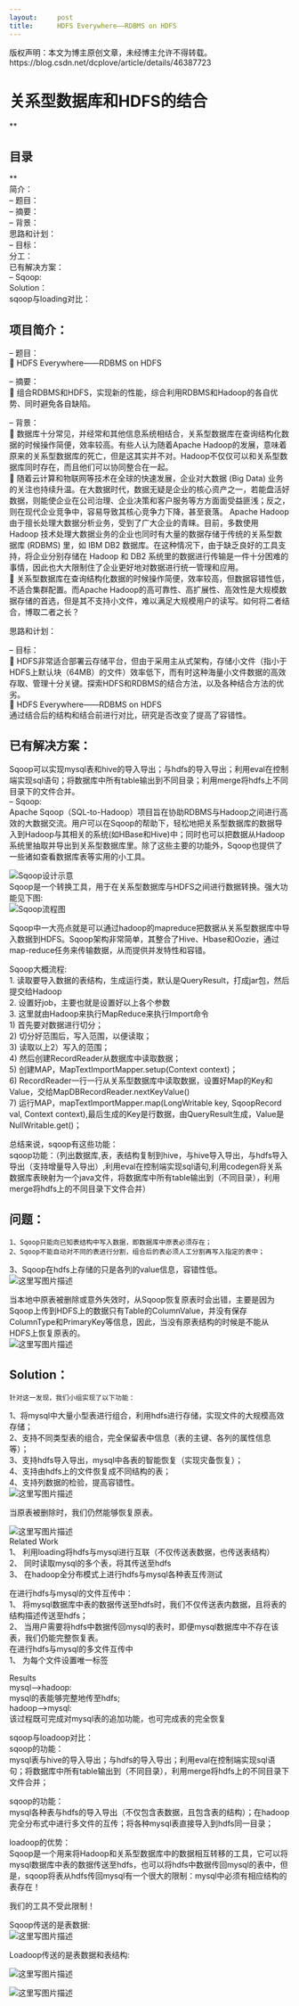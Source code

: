 ```yaml
---
layout:     post
title:      HDFS Everywhere——RDBMS on HDFS
---
```

<div id="article_content" class="article_content clearfix csdn-tracking-statistics" data-pid="blog" data-mod="popu_307" data-dsm="post">
								<div class="article-copyright">
					版权声明：本文为博主原创文章，未经博主允许不得转载。					https://blog.csdn.net/dcplove/article/details/46387723				</div>
								            <div id="content_views" class="markdown_views prism-atom-one-dark">
							<!-- flowchart 箭头图标 勿删 -->
							<svg xmlns="http://www.w3.org/2000/svg" style="display: none;"><path stroke-linecap="round" d="M5,0 0,2.5 5,5z" id="raphael-marker-block" style="-webkit-tap-highlight-color: rgba(0, 0, 0, 0);"></path></svg>
							<h1 id="关系型数据库和hdfs的结合"><strong>关系型数据库和HDFS的结合</strong></h1>

<p>**</p>



<h2 id="目录">目录</h2>

<p>** <br>
简介：  <br>
– 题目： <br>
– 摘要： <br>
– 背景： <br>
思路和计划： <br>
– 目标： <br>
分工：  <br>
已有解决方案：  <br>
– Sqoop: <br>
Solution： <br>
sqoop与loading对比：    </p>

<h2 id="项目简介">项目简介：</h2>

<p>– 题目： <br>
   HDFS Everywhere——RDBMS on HDFS</p>

<p>– 摘要： <br>
       组合RDBMS和HDFS，实现新的性能，综合利用RDBMS和Hadoop的各自优势、同时避免各自缺陷。</p>

<p>– 背景： <br>
       数据库十分常见，并经常和其他信息系统相结合，关系型数据库在查询结构化数据的时候操作简便，效率较高。有些人认为随着Apache Hadoop的发展，意味着原来的关系型数据库的死亡，但是这其实并不对。Hadoop不仅仅可以和关系型数据库同时存在，而且他们可以协同整合在一起。 <br>
       随着云计算和物联网等技术在全球的快速发展，企业对大数据 (Big Data) 业务的关注也持续升温。在大数据时代，数据无疑是企业的核心资产之一，若能盘活好数据，则能使企业在公司治理、企业决策和客户服务等方方面面受益匪浅；反之，则在现代企业竞争中，容易导致其核心竞争力下降，甚至衰落。 Apache Hadoop 由于擅长处理大数据分析业务，受到了广大企业的青睐。目前，多数使用 Hadoop 技术处理大数据业务的企业也同时有大量的数据存储于传统的关系型数据库 (RDBMS) 里，如 IBM DB2 数据库。在这种情况下，由于缺乏良好的工具支持，将企业分别存储在 Hadoop 和 DB2 系统里的数据进行传输是一件十分困难的事情，因此也大大限制住了企业更好地对数据进行统一管理和应用。 <br>
       关系型数据库在查询结构化数据的时候操作简便，效率较高，但数据容错性低，不适合集群配置。而Apache Hadoop的高可靠性、高扩展性、高效性是大规模数据存储的首选，但是其不支持小文件，难以满足大规模用户的读写。如何将二者结合，博取二者之长？</p>

<p>思路和计划：</p>

<p>– 目标： <br>
       HDFS非常适合部署云存储平台，但由于采用主从式架构，存储小文件（指小于HDFS上默认块（64MB）的文件）效率低下，而有时这种海量小文件数据的高效存取、管理十分关键。探索HDFS和RDBMS的结合方法，以及各种结合方法的优劣。 <br>
   HDFS Everywhere——RDBMS on HDFS <br>
通过结合后的结构和结合前进行对比，研究是否改变了提高了容错性。</p>

<h2 id="已有解决方案">已有解决方案：</h2>

<p>Sqoop可以实现mysql表和hive的导入导出；与hdfs的导入导出；利用eval在控制端实现sql语句；将数据库中所有table输出到不同目录；利用merge将hdfs上不同目录下的文件合并。 <br>
– Sqoop: <br>
Apache Sqoop（SQL-to-Hadoop）项目旨在协助RDBMS与Hadoop之间进行高效的大数据交流。用户可以在Sqoop的帮助下，轻松地把关系型数据库的数据导入到Hadoop与其相关的系统(如HBase和Hive)中；同时也可以把数据从Hadoop系统里抽取并导出到关系型数据库里。除了这些主要的功能外，Sqoop也提供了一些诸如查看数据库表等实用的小工具。</p>

<p><img src="https://img-blog.csdn.net/20150625164036593" alt="Sqoop设计示意" title=""> <br>
Sqoop是一个转换工具，用于在关系型数据库与HDFS之间进行数据转换。强大功能见下图: <br>
 <img src="https://img-blog.csdn.net/20150625164158364" alt="Sqoop流程图" title=""></p>

<p>Sqoop中一大亮点就是可以通过hadoop的mapreduce把数据从关系型数据库中导入数据到HDFS。Sqoop架构非常简单，其整合了Hive、Hbase和Oozie，通过map-reduce任务来传输数据，从而提供并发特性和容错。</p>

<p>Sqoop大概流程: <br>
1.  读取要导入数据的表结构，生成运行类，默认是QueryResult，打成jar包，然后提交给Hadoop <br>
2.  设置好job，主要也就是设置好以上各个参数 <br>
3.  这里就由Hadoop来执行MapReduce来执行Import命令 <br>
1)  首先要对数据进行切分； <br>
 2)  切分好范围后，写入范围，以便读取； <br>
3)  读取以上2）写入的范围； <br>
4)  然后创建RecordReader从数据库中读取数据； <br>
5)  创建MAP，MapTextImportMapper.setup(Context context)； <br>
6)  RecordReader一行一行从关系型数据库中读取数据，设置好Map的Key和Value，交给MapDBRecordReader.nextKeyValue() <br>
7)  运行MAP，mapTextImportMapper.map(LongWritable key, SqoopRecord val, Context context),最后生成的Key是行数据，由QueryResult生成，Value是NullWritable.get()；</p>

<p>总结来说，sqoop有这些功能： <br>
sqoop功能：（列出数据库,表，表结构复制到hive，与hive导入导出，与hdfs导入导出（支持增量导入导出）,利用eval在控制端实现sql语句,利用codegen将关系数据库表映射为一个java文件，将数据库中所有table输出到（不同目录），利用merge将hdfs上的不同目录下文件合并）</p>



<h2 id="问题">问题：</h2>

<pre><code>1、Sqoop只能向已知表结构中写入数据，即数据库中原表必须存在；
2、Sqoop不能自动对不同的表进行分割，组合后的表必须人工分割再写入指定的表中；
</code></pre>

<p>3、Sqoop在hdfs上存储的只是各列的value信息，容错性低。 <br>
 <img src="https://img-blog.csdn.net/20150625164253133" alt="这里写图片描述" title=""></p>

<p>当本地中原表被删除或意外失效时，从Sqoop恢复原表时会出错，主要是因为Sqoop上传到HDFS上的数据只有Table的ColumnValue，并没有保存ColumnType和PrimaryKey等信息，因此，当没有原表结构的时候是不能从HDFS上恢复原表的。 <br>
 <img src="https://img-blog.csdn.net/20150625164319213" alt="这里写图片描述" title=""></p>



<h2 id="solution">Solution：</h2>

<pre><code>针对这一发现，我们小组实现了以下功能：
</code></pre>

<p>1、将mysql中大量小型表进行组合，利用hdfs进行存储，实现文件的大规模高效存储； <br>
2、支持不同类型表的组合，完全保留表中信息（表的主键、各列的属性信息等）； <br>
3、支持hdfs导入导出，mysql中各表的智能恢复（实现灾备恢复）； <br>
4、支持由hdfs上的文件恢复成不同结构的表； <br>
4、支持列数据的检验，提高容错性。 <br>
 <img src="https://img-blog.csdn.net/20150625164339981" alt="这里写图片描述" title=""></p>

<p>当原表被删除时，我们仍然能够恢复原表。</p>

<p><img src="https://img-blog.csdn.net/20150625164353680" alt="这里写图片描述" title=""> <br>
 Related Work <br>
1、  利用loading将hdfs与mysql进行互联（不仅传送表数据，也传送表结构） <br>
2、  同时读取mysql的多个表，将其传送至hdfs <br>
3、  在hadoop全分布模式上进行hdfs与mysql各种表互传测试</p>

<p>在进行hdfs与mysql的文件互传中： <br>
1、  将mysql数据库中表的数据传送至hdfs时，我们不仅传送表内数据，且将表的结构描述传送至hdfs； <br>
2、  当用户需要将hdfs中数据传回mysql的表时，即便mysql数据库中不存在该表，我们仍能完整恢复表。 <br>
在进行hdfs与mysql的多文件互传中 <br>
1、  为每个文件设置唯一标签</p>

<p>Results <br>
mysql—&gt;hadoop: <br>
mysql的表能够完整地传至hdfs; <br>
hadoop—&gt;mysql: <br>
                该过程既可完成对mysql表的追加功能，也可完成表的完全恢复</p>

<p>sqoop与loadoop对比： <br>
sqoop的功能： <br>
mysql表与hive的导入导出；与hdfs的导入导出；利用eval在控制端实现sql语句；将数据库中所有table输出到（不同目录），利用merge将hdfs上的不同目录下文件合并；</p>

<p>sqoop的功能： <br>
mysql各种表与hdfs的导入导出（不仅包含表数据，且包含表的结构）；在hadoop完全分布式中进行多文件的互传；将各种mysql表直接导入到hdfs同一目录；</p>

<p>loadoop的优势： <br>
        Sqoop是一个用来将Hadoop和关系型数据库中的数据相互转移的工具，它可以将mysql数据库中表的数据传送至hdfs，也可以将hdfs中数据传回mysql的表中，但是，sqoop将表从hdfs传回mysql有一个很大的限制：mysql中必须有相应结构的表存在！</p>

<p>我们的工具不受此限制！</p>

<p>Sqoop传送的是表数据: <br>
 <img src="https://img-blog.csdn.net/20150625164421128" alt="这里写图片描述" title=""></p>

<p>Loadoop传送的是表数据和表结构:</p>

<p><img src="https://img-blog.csdn.net/20150625164443287" alt="这里写图片描述" title=""></p>

<p><img src="https://img-blog.csdn.net/20150625164518162" alt="这里写图片描述" title=""></p>            </div>
						<link href="https://csdnimg.cn/release/phoenix/mdeditor/markdown_views-9e5741c4b9.css" rel="stylesheet">
                </div>